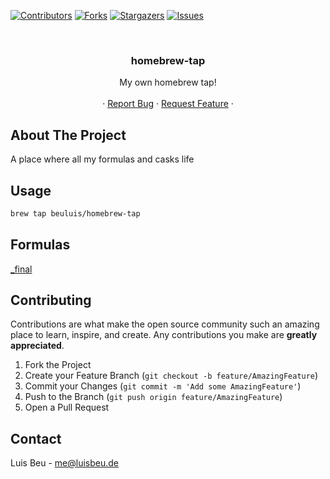 [![Contributors][contributors-shield]][contributors-url]
[![Forks][forks-shield]][forks-url]
[![Stargazers][stars-shield]][stars-url]
[![Issues][issues-shield]][issues-url]

<!-- PROJECT HEADER -->
<br />
<p align="center">
  <h3 align="center">homebrew-tap</h3>

  <p align="center">
    My own homebrew tap!
    <br />
    <br />
    ·
    <a href="https://github.com/beuluis/homebrew-tap/issues">Report Bug</a>
    ·
    <a href="https://github.com/beuluis/homebrew-tap/issues">Request Feature</a>
    ·
  </p>
</p>

<!-- ABOUT THE PROJECT -->

## About The Project

A place where all my formulas and casks life

## Usage

```sh
brew tap beuluis/homebrew-tap
```

## Formulas

[_final](https://github.com/beuluis/_final-REMASTERED/)

## Contributing

Contributions are what make the open source community such an amazing place to learn, inspire, and create. Any contributions you make are **greatly appreciated**.

1. Fork the Project
2. Create your Feature Branch (`git checkout -b feature/AmazingFeature`)
3. Commit your Changes (`git commit -m 'Add some AmazingFeature'`)
4. Push to the Branch (`git push origin feature/AmazingFeature`)
5. Open a Pull Request

<!-- CONTACT -->

## Contact

Luis Beu - me@luisbeu.de

<!-- MARKDOWN LINKS & IMAGES -->
<!-- https://www.markdownguide.org/basic-syntax/#reference-style-links -->

[contributors-shield]: https://img.shields.io/github/contributors/beuluis/homebrew-tap.svg?style=flat-square
[contributors-url]: https://github.com/beuluis/homebrew-tap/graphs/contributors
[forks-shield]: https://img.shields.io/github/forks/beuluis/homebrew-tap.svg?style=flat-square
[forks-url]: https://github.com/beuluis/homebrew-tap/network/members
[stars-shield]: https://img.shields.io/github/stars/beuluis/homebrew-tap.svg?style=flat-square
[stars-url]: https://github.com/beuluis/homebrew-tap/stargazers
[issues-shield]: https://img.shields.io/github/issues/beuluis/homebrew-tap.svg?style=flat-square
[issues-url]: https://github.com/beuluis/homebrew-tap/issues
[license-shield]: https://img.shields.io/github/license/beuluis/homebrew-tap.svg?style=flat-square
